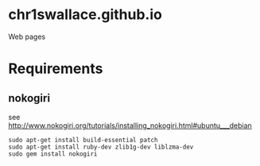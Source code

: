 # chr1swallace.github.io
Web pages

# Requirements

## nokogiri
see <http://www.nokogiri.org/tutorials/installing_nokogiri.html#ubuntu___debian>

```
sudo apt-get install build-essential patch
sudo apt-get install ruby-dev zlib1g-dev liblzma-dev
sudo gem install nokogiri
```
